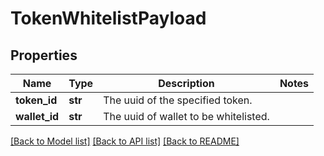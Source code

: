 # TokenWhitelistPayload

## Properties
Name | Type | Description | Notes
------------ | ------------- | ------------- | -------------
**token_id** | **str** | The uuid of the specified token. | 
**wallet_id** | **str** | The uuid of wallet to be whitelisted. | 

[[Back to Model list]](../README.md#documentation-for-models) [[Back to API list]](../README.md#documentation-for-api-endpoints) [[Back to README]](../README.md)


